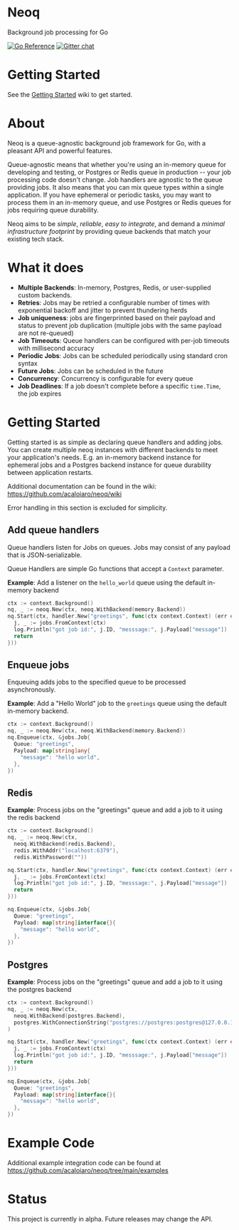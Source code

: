 # Neoq

Background job processing for Go

[![Go Reference](https://pkg.go.dev/badge/github.com/acaloiaro/neoq.svg)](https://pkg.go.dev/github.com/acaloiaro/neoq) [![Gitter chat](https://badges.gitter.im/gitterHQ/gitter.png)](https://app.gitter.im/#/room/#neoq:gitter.im)

# Getting Started 

See the [Getting Started](https://github.com/acaloiaro/neoq/wiki/Getting-Started) wiki to get started. 

# About

Neoq is a queue-agnostic background job framework for Go, with a pleasant API and powerful features.

Queue-agnostic means that whether you're using an in-memory queue for developing and testing, or Postgres or Redis queue in production -- your job processing code doesn't change. Job handlers are agnostic to the queue providing jobs. It also means that you can mix queue types within a single application. If you have ephemeral or periodic tasks, you may want to process them in an in-memory queue, and use Postgres or Redis queues for jobs requiring queue durability.

Neoq aims to be _simple_, _reliable_, _easy to integrate_, and demand a _minimal infrastructure footprint_ by providing queue backends that match your existing tech stack.

# What it does

- **Multiple Backends**: In-memory, Postgres, Redis, or user-supplied custom backends.
- **Retries**: Jobs may be retried a configurable number of times with exponential backoff and jitter to prevent thundering herds
- **Job uniqueness**: jobs are fingerprinted based on their payload and status to prevent job duplication (multiple jobs with the same payload are not re-queued)
- **Job Timeouts**: Queue handlers can be configured with per-job timeouts with millisecond accuracy
- **Periodic Jobs**: Jobs can be scheduled periodically using standard cron syntax
- **Future Jobs**: Jobs can be scheduled in the future
- **Concurrency**: Concurrency is configurable for every queue
- **Job Deadlines**: If a job doesn't complete before a specific `time.Time`, the job expires 

# Getting Started

Getting started is as simple as declaring queue handlers and adding jobs. You can create multiple neoq instances with different backends to meet your application's needs. E.g. an in-memory backend instance for ephemeral jobs and a Postgres backend instance for queue durability between application restarts.

Additional documentation can be found in the wiki: https://github.com/acaloiaro/neoq/wiki

Error handling in this section is excluded for simplicity.

## Add queue handlers

Queue handlers listen for Jobs on queues. Jobs may consist of any payload that is JSON-serializable.

Queue Handlers are simple Go functions that accept a `Context` parameter.

**Example**: Add a listener on the `hello_world` queue using the default in-memory backend

```go
ctx := context.Background()
nq, _ := neoq.New(ctx, neoq.WithBackend(memory.Backend))
nq.Start(ctx, handler.New("greetings", func(ctx context.Context) (err error) {
  j, _ := jobs.FromContext(ctx)
  log.Println("got job id:", j.ID, "messsage:", j.Payload["message"])
  return
}))
```

## Enqueue jobs

Enqueuing adds jobs to the specified queue to be processed asynchronously.

**Example**: Add a "Hello World" job to the `greetings` queue using the default in-memory backend.

```go
ctx := context.Background()
nq, _ := neoq.New(ctx, neoq.WithBackend(memory.Backend))
nq.Enqueue(ctx, &jobs.Job{
  Queue: "greetings",
  Payload: map[string]any{
    "message": "hello world",
  },
})
```

## Redis

**Example**: Process jobs on the "greetings" queue and add a job to it using the redis backend

```go
ctx := context.Background()
nq, _ := neoq.New(ctx,
  neoq.WithBackend(redis.Backend),
  redis.WithAddr("localhost:6379"),
  redis.WithPassword(""))

nq.Start(ctx, handler.New("greetings", func(ctx context.Context) (err error) {
  j, _ := jobs.FromContext(ctx)
  log.Println("got job id:", j.ID, "messsage:", j.Payload["message"])
  return
}))

nq.Enqueue(ctx, &jobs.Job{
  Queue: "greetings",
  Payload: map[string]interface{}{
    "message": "hello world",
  },
})
```

## Postgres

**Example**: Process jobs on the "greetings" queue and add a job to it using the postgres backend

```go
ctx := context.Background()
nq, _ := neoq.New(ctx,
  neoq.WithBackend(postgres.Backend),
  postgres.WithConnectionString("postgres://postgres:postgres@127.0.0.1:5432/neoq"),
)

nq.Start(ctx, handler.New("greetings", func(ctx context.Context) (err error) {
  j, _ := jobs.FromContext(ctx)
  log.Println("got job id:", j.ID, "messsage:", j.Payload["message"])
  return
}))

nq.Enqueue(ctx, &jobs.Job{
  Queue: "greetings",
  Payload: map[string]interface{}{
    "message": "hello world",
  },
})
```
# Example Code

Additional example integration code can be found at https://github.com/acaloiaro/neoq/tree/main/examples

# Status

This project is currently in alpha. Future releases may change the API.
